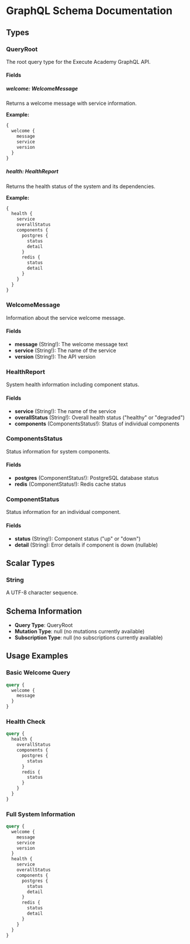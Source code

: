 # GraphQL Schema Documentation

## Types

### QueryRoot

The root query type for the Execute Academy GraphQL API.

#### Fields

##### welcome: WelcomeMessage

Returns a welcome message with service information.

**Example:**
```graphql
{
  welcome {
    message
    service
    version
  }
}
```

##### health: HealthReport

Returns the health status of the system and its dependencies.

**Example:**
```graphql
{
  health {
    service
    overallStatus
    components {
      postgres {
        status
        detail
      }
      redis {
        status
        detail
      }
    }
  }
}
```

### WelcomeMessage

Information about the service welcome message.

#### Fields

- **message** (String!): The welcome message text
- **service** (String!): The name of the service
- **version** (String!): The API version

### HealthReport

System health information including component status.

#### Fields

- **service** (String!): The name of the service
- **overallStatus** (String!): Overall health status ("healthy" or "degraded")
- **components** (ComponentsStatus!): Status of individual components

### ComponentsStatus

Status information for system components.

#### Fields

- **postgres** (ComponentStatus!): PostgreSQL database status
- **redis** (ComponentStatus!): Redis cache status

### ComponentStatus

Status information for an individual component.

#### Fields

- **status** (String!): Component status ("up" or "down")
- **detail** (String): Error details if component is down (nullable)

## Scalar Types

### String

A UTF-8 character sequence.

## Schema Information

- **Query Type**: QueryRoot
- **Mutation Type**: null (no mutations currently available)
- **Subscription Type**: null (no subscriptions currently available)

## Usage Examples

### Basic Welcome Query

```graphql
query {
  welcome {
    message
  }
}
```

### Health Check

```graphql
query {
  health {
    overallStatus
    components {
      postgres {
        status
      }
      redis {
        status
      }
    }
  }
}
```

### Full System Information

```graphql
query {
  welcome {
    message
    service
    version
  }
  health {
    service
    overallStatus
    components {
      postgres {
        status
        detail
      }
      redis {
        status
        detail
      }
    }
  }
}
```
